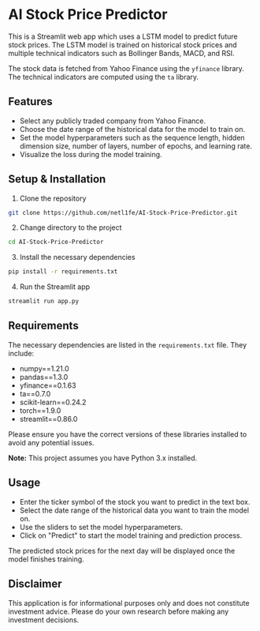 # AI Stock Price Predictor

This is a Streamlit web app which uses a LSTM model to predict future stock prices. The LSTM model is trained on historical stock prices and multiple technical indicators such as Bollinger Bands, MACD, and RSI.

The stock data is fetched from Yahoo Finance using the `yfinance` library. The technical indicators are computed using the `ta` library.

## Features

- Select any publicly traded company from Yahoo Finance.
- Choose the date range of the historical data for the model to train on.
- Set the model hyperparameters such as the sequence length, hidden dimension size, number of layers, number of epochs, and learning rate.
- Visualize the loss during the model training.

## Setup & Installation

1. Clone the repository
```bash
git clone https://github.com/netl1fe/AI-Stock-Price-Predictor.git
```
2. Change directory to the project
```bash
cd AI-Stock-Price-Predictor
```
3. Install the necessary dependencies
```bash
pip install -r requirements.txt
```
4. Run the Streamlit app
```bash
streamlit run app.py
```

## Requirements

The necessary dependencies are listed in the `requirements.txt` file. They include:
- numpy==1.21.0
- pandas==1.3.0
- yfinance==0.1.63
- ta==0.7.0
- scikit-learn==0.24.2
- torch==1.9.0
- streamlit==0.86.0

Please ensure you have the correct versions of these libraries installed to avoid any potential issues.

**Note:** This project assumes you have Python 3.x installed. 

## Usage

- Enter the ticker symbol of the stock you want to predict in the text box.
- Select the date range of the historical data you want to train the model on.
- Use the sliders to set the model hyperparameters.
- Click on "Predict" to start the model training and prediction process.

The predicted stock prices for the next day will be displayed once the model finishes training.

## Disclaimer

This application is for informational purposes only and does not constitute investment advice. Please do your own research before making any investment decisions.

